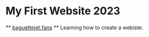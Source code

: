 # My First Website 2023
** [baguettejet.fans](https://baguettejet.fans/) **
Learning how to create a webiste.
